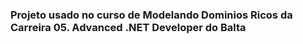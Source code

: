 ### Projeto usado no curso de Modelando Dominios Ricos da Carreira 05. Advanced .NET Developer do Balta